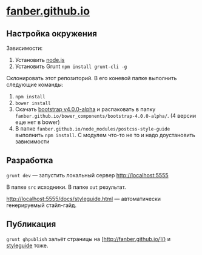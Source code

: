 # [fanber.github.io]()

## Настройка окружения

Зависимости:

1. Установить [node.js](https://nodejs.org/)
2. Установить Grunt `npm install grunt-cli -g`

Склонировать этот репозиторий. В его коневой папке выполнить следующие команды:

1. `npm install`
2. `bower install`
3. Скачать [bootstrap v4.0.0-alpha](https://github.com/twbs/bootstrap/archive/v4.0.0-alpha.zip) и распаковать в папку `fanber.github.io/bower_components/bootstrap-4.0.0-alpha/`. (4 версии еще нет в bower) 
4. В папке `fanber.github.io/node_modules/postcss-style-guide` выполнить `npm install`. C модулем что-то не то и надо доустановить зависимости

## Разработка

`grunt dev` — запустить локальный сервер [http://localhost:5555]()

В папке `src` исходники. В папке `out` результат.

[http://localhost:5555/docs/styleguide.html]() — автоматически генерируемый стайл-гайд.

## Публикация

`grunt ghpublish` зальёт страницы на [http://fanber.github.io/]() и [styleguide](http://fanber.github.io/docs/styleguide.html) тоже.

